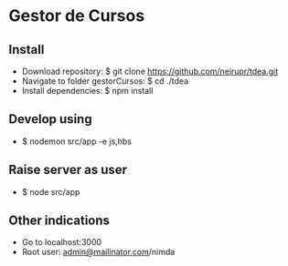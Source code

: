 # Gestor de Cursos

## Install
- Download repository: $ git clone https://github.com/neirupr/tdea.git
- Navigate to folder gestorCursos: $ cd ./tdea
- Install dependencies: $ npm install

## Develop using
- $ nodemon src/app -e js,hbs

## Raise server as user
- $ node src/app

## Other indications
- Go to localhost:3000
- Root user: admin@mailinator.com/nimda